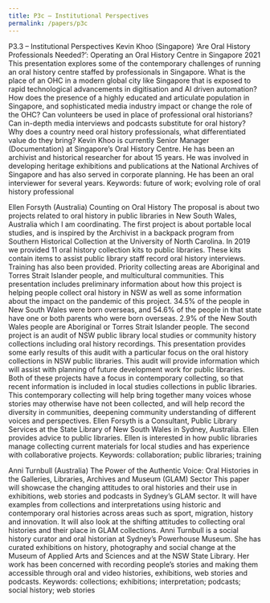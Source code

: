 ```yaml
---
title: P3c – Institutional Perspectives
permalink: /papers/p3c
---
```

P3.3 – Institutional Perspectives
Kevin Khoo (Singapore) ‘Are Oral History Professionals Needed?’: Operating an Oral History Centre in Singapore 2021
This presentation explores some of the contemporary challenges of running an oral history centre staffed by professionals in Singapore. What is the place of an OHC in a modern global city like Singapore that is exposed to rapid technological advancements in digitisation and AI driven automation? How does the presence of a highly educated and articulate population in Singapore, and sophisticated media industry impact or change the role of the OHC?
Can volunteers be used in place of professional oral historians? Can in-depth media interviews and podcasts substitute for oral history? Why does a country need oral history professionals, what differentiated value do they bring?
Kevin Khoo is currently Senior Manager (Documentation) at Singapore’s Oral History Centre. He has been an archivist and historical researcher for about 15 years. He was involved in developing heritage exhibitions and publications at the National Archives of Singapore and has also served in corporate planning. He has been an oral interviewer for several years.
Keywords: future of work; evolving role of oral history professional

Ellen Forsyth (Australia) Counting on Oral History
The proposal is about two projects related to oral history in public libraries in New South Wales, Australia which I am coordinating. The first project is about portable local studies, and is inspired by the Archivist in a backpack program from Southern Historical Collection at the University of North Carolina.  In 2019 we provided 11 oral history collection kits to public libraries.  These kits contain items to assist public library staff record oral history interviews. Training has also been provided. Priority collecting areas are Aboriginal and Torres Strait Islander people, and multicultural communities. This presentation includes preliminary information about how this project is helping people collect oral history in NSW as well as some information about the impact on the pandemic of this project. 34.5% of the people in New South Wales were born overseas, and 54.6% of the people in that state have one or both parents who were born overseas. 2.9% of the New South Wales people are Aboriginal or Torres Strait Islander people. 
The second project is an audit of NSW public library local studies or community history collections including oral history recordings.  This presentation provides some early results of this audit with a particular focus on the oral history collections in NSW public libraries. This audit will provide information which will assist with planning of future development work for public libraries.
Both of these projects have a focus in contemporary collecting, so that recent information is included in local studies collections in public libraries. This contemporary collecting will help bring together many voices whose stories may otherwise have not been collected, and will help record the diversity in communities, deepening community understanding of different voices and perspectives.
Ellen Forsyth is a Consultant, Public Library Services at the State Library of New South Wales in Sydney, Australia. Ellen provides advice to public libraries. Ellen is interested in how public libraries manage collecting current materials for local studies and has experience with collaborative projects.
Keywords: collaboration; public libraries; training

Anni Turnbull (Australia) The Power of the Authentic Voice: Oral Histories in the Galleries, Libraries, Archives and Museum (GLAM) Sector
This paper will showcase the changing attitudes to oral histories and their use in exhibitions, web stories and podcasts in Sydney’s GLAM sector. 
It will have examples from collections and interpretations using historic and contemporary oral histories across areas such as sport, migration, history and innovation. It will also look at the shifting attitudes to collecting oral histories and their place in GLAM collections.
Anni Turnbull is a social history curator and oral historian at Sydney’s Powerhouse Museum. She has curated exhibitions on history, photography and social change at the Museum of Applied Arts and Sciences and at the NSW State Library.  Her work has been concerned with recording people’s stories and making them accessible through oral and video histories, exhibitions, web stories and podcasts.
Keywords: collections; exhibitions; interpretation; podcasts; social history; web stories
